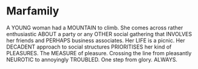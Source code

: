 # Marfamily

A YOUNG woman had a MOUNTAIN to climb. She comes across rather enthusiastic ABOUT a party or any OTHER social gathering that INVOLVES her friends and PERHAPS business associates. Her LIFE is a picnic. Her DECADENT approach to social structures PRIORITISES her kind of PLEASURES. The MEASURE of pleasure. Crossing the line from pleasantly NEUROTIC to annoyingly TROUBLED. One step from glory. ALWAYS.